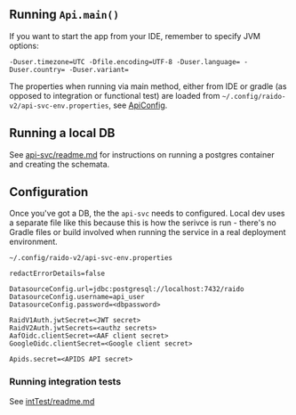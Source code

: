 
## Running `Api.main()`

If you want to start the app from your IDE, remember to specify JVM options:

`-Duser.timezone=UTC -Dfile.encoding=UTF-8 -Duser.language= -Duser.country= -Duser.variant=`

The properties when running via main method, either from IDE or gradle (as 
opposed to integration or functional test) are loaded from 
`~/.config/raido-v2/api-svc-env.properties`, see
[ApiConfig](./src/main/java/raido/apisvc/spring/config/ApiConfig.java).


## Running a local DB

See [api-svc/readme.md](../readme.md) for instructions on running a postgres 
container and creating the schemata.


## Configuration

Once you've got a DB, the the `api-svc` needs to configured.
Local dev uses a separate file like this because this is how the serivce is 
run - there's no Gradle files or build involved when running the service in 
a real deployment environment. 

`~/.config/raido-v2/api-svc-env.properties`
```properties
redactErrorDetails=false

DatasourceConfig.url=jdbc:postgresql://localhost:7432/raido
DatasourceConfig.username=api_user
DatasourceConfig.password=<dbpassword>

RaidV1Auth.jwtSecret=<JWT secret>
RaidV2Auth.jwtSecrets=<authz secrets>
AafOidc.clientSecret=<AAF client secret>
GoogleOidc.clientSecret=<Google client secret>

Apids.secret=<APIDS API secret>

```


### Running integration tests

See [intTest/readme.md](./src/intTest/readme.md)

